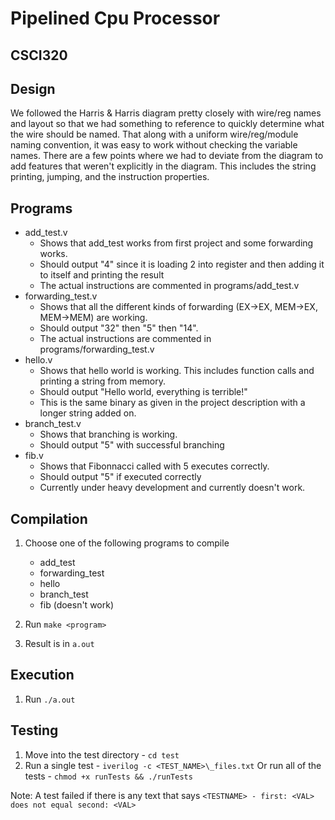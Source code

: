 # Pipelined Cpu Processor
## CSCI320

## Design
We followed the Harris & Harris diagram pretty closely with wire/reg names and layout so that we had something to reference to quickly determine what the wire should be named.  That along with a uniform wire/reg/module naming convention, it was easy to work without checking the variable names.  There are a few points where we had to deviate from the diagram to add features that weren't explicitly in the diagram.  This includes the string printing, jumping, and the instruction properties.

## Programs

* add_test.v
    * Shows that add_test works from first project and some forwarding works.
    * Should output "4" since it is loading 2 into register and then adding it to itself and printing the result
    * The actual instructions are commented in programs/add_test.v
* forwarding_test.v
    * Shows that all the different kinds of forwarding (EX->EX, MEM->EX, MEM->MEM) are working.
    * Should output "32" then "5" then "14".
    * The actual instructions are commented in programs/forwarding_test.v
* hello.v
    * Shows that hello world is working.  This includes function calls and printing a string from memory.
    * Should output "Hello world, everything is terrible!"
    * This is the same binary as given in the project description with a longer string added on.
* branch_test.v
    * Shows that branching is working.  
    * Should output "5" with successful branching
* fib.v
    * Shows that Fibonnacci called with 5 executes correctly.
    * Should output "5" if executed correctly
    * Currently under heavy development and currently doesn't work.


## Compilation
1. Choose one of the following programs to compile
	* add\_test
	* forwarding\_test
	* hello
	* branch_test
	* fib (doesn't work)

2. Run `make <program>`
3. Result is in `a.out`

## Execution
1. Run `./a.out`

## Testing
1. Move into the test directory - `cd test`
2. Run a single test - `iverilog -c <TEST_NAME>\_files.txt`
   Or run all of the tests - `chmod +x runTests && ./runTests`

Note: A test failed if there is any text that says `<TESTNAME> - first: <VAL> does not equal second: <VAL>`
